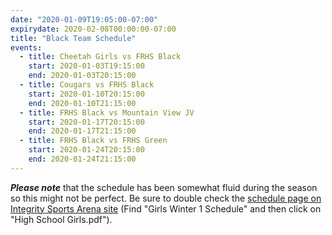 ```yaml
---
date: "2020-01-09T19:05:00-07:00"
expirydate: 2020-02-08T00:00:00-07:00
title: "Black Team Schedule"
events:
  - title: Cheetah Girls vs FRHS Black
    start: 2020-01-03T19:15:00
    end: 2020-01-03T20:15:00
  - title: Cougars vs FRHS Black
    start: 2020-01-10T20:15:00
    end: 2020-01-10T21:15:00
  - title: FRHS Black vs Mountain View JV
    start: 2020-01-17T20:15:00
    end: 2020-01-17T21:15:00
  - title: FRHS Black vs FRHS Green
    start: 2020-01-24T20:15:00
    end: 2020-01-24T21:15:00
---
```


<!--more-->

***Please note*** that the schedule has been somewhat fluid during the season so
this might not be perfect. Be sure to double check the [schedule page on
Integrity Sports Arena site][integrity-schedules] (Find "Girls Winter 1
Schedule" and then click on "High School Girls.pdf").

[turf]: https://goo.gl/maps/WpukCdeTWav2LHa9A
[integrity-schedules]: https://integritysportsarena.com/res/soccerschedulescores
